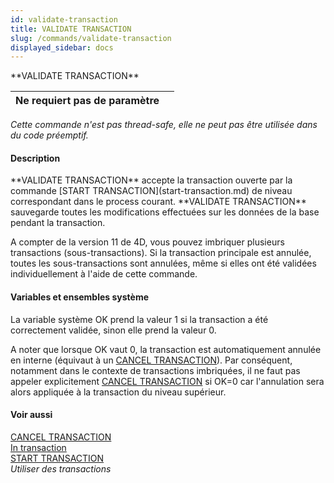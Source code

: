 ```yaml
---
id: validate-transaction
title: VALIDATE TRANSACTION
slug: /commands/validate-transaction
displayed_sidebar: docs
---
```


<!--REF #_command_.VALIDATE TRANSACTION.Syntax-->**VALIDATE TRANSACTION**<!-- END REF-->
<!--REF #_command_.VALIDATE TRANSACTION.Params-->
| Ne requiert pas de paramètre |  |
| --- | --- |

<!-- END REF-->

*Cette commande n'est pas thread-safe, elle ne peut pas être utilisée dans du code préemptif.*


#### Description 

<!--REF #_command_.VALIDATE TRANSACTION.Summary-->**VALIDATE TRANSACTION** accepte la transaction ouverte par la commande [START TRANSACTION](start-transaction.md) de niveau correspondant dans le process courant.<!-- END REF--> **VALIDATE TRANSACTION** sauvegarde toutes les modifications effectuées sur les données de la base pendant la transaction.

A compter de la version 11 de 4D, vous pouvez imbriquer plusieurs transactions (sous-transactions). Si la transaction principale est annulée, toutes les sous-transactions sont annulées, même si elles ont été validées individuellement à l'aide de cette commande.

#### Variables et ensembles système 

La variable système OK prend la valeur 1 si la transaction a été correctement validée, sinon elle prend la valeur 0\. 

A noter que lorsque OK vaut 0, la transaction est automatiquement annulée en interne (équivaut à un [CANCEL TRANSACTION](cancel-transaction.md)). Par conséquent, notamment dans le contexte de transactions imbriquées, il ne faut pas appeler explicitement [CANCEL TRANSACTION](cancel-transaction.md) si OK=0 car l'annulation sera alors appliquée à la transaction du niveau supérieur. 

#### Voir aussi 

[CANCEL TRANSACTION](cancel-transaction.md)  
[In transaction](in-transaction.md)  
[START TRANSACTION](start-transaction.md)  
*Utiliser des transactions*  